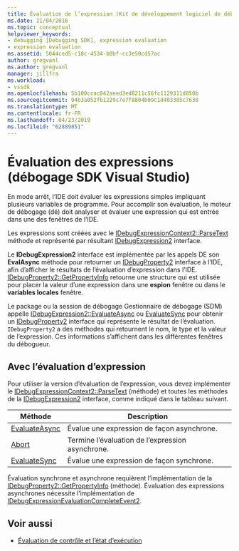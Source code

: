 ```yaml
---
title: Évaluation de l’expression (Kit de développement logiciel de débogage de Visual Studio) | Microsoft Docs
ms.date: 11/04/2016
ms.topic: conceptual
helpviewer_keywords:
- debugging [Debugging SDK], expression evaluation
- expression evaluation
ms.assetid: 5044ced5-c18c-4534-b0bf-cc3e50cd57ac
author: gregvanl
ms.author: gregvanl
manager: jillfra
ms.workload:
- vssdk
ms.openlocfilehash: 5b100ccac042aeed3ed8211c56fc1129311d850b
ms.sourcegitcommit: 94b3a052fb1229c7e7f8804b09c1d403385c7630
ms.translationtype: MT
ms.contentlocale: fr-FR
ms.lasthandoff: 04/23/2019
ms.locfileid: "62889851"
---
```

# <a name="expression-evaluation-visual-studio-debugging-sdk"></a>Évaluation des expressions (débogage SDK Visual Studio)
En mode arrêt, l’IDE doit évaluer les expressions simples impliquant plusieurs variables de programme. Pour accomplir son évaluation, le moteur de débogage (dé) doit analyser et évaluer une expression qui est entrée dans une des fenêtres de l’IDE.

 Les expressions sont créées avec le [IDebugExpressionContext2::ParseText](../../extensibility/debugger/reference/idebugexpressioncontext2-parsetext.md) méthode et représenté par résultant [IDebugExpression2](../../extensibility/debugger/reference/idebugexpression2.md) interface.

 Le **IDebugExpression2** interface est implémentée par les appels DE son **EvalAsync** méthode pour retourner un [IDebugProperty2](../../extensibility/debugger/reference/idebugproperty2.md) interface à l’IDE, afin d’afficher le résultats de l’évaluation d’expression dans l’IDE. [IDebugProperty2::GetPropertyInfo](../../extensibility/debugger/reference/idebugproperty2-getpropertyinfo.md) retourne une structure qui est utilisée pour placer la valeur d’une expression dans une **espion** fenêtre ou dans le **variables locales** fenêtre.

 Le package ou la session de débogage Gestionnaire de débogage (SDM) appelle [IDebugExpression2::EvaluateAsync](../../extensibility/debugger/reference/idebugexpression2-evaluateasync.md) ou [EvaluateSync](../../extensibility/debugger/reference/idebugexpression2-evaluatesync.md) pour obtenir un [IDebugProperty2](../../extensibility/debugger/reference/idebugproperty2.md) interface qui représente le résultat de l’évaluation. `IDebugProperty2` a des méthodes qui retournent le nom, le type et la valeur de l’expression. Ces informations s’affichent dans les différentes fenêtres du débogueur.

## <a name="using-expression-evaluation"></a>Avec l’évaluation d’expression
 Pour utiliser la version d’évaluation de l’expression, vous devez implémenter le [IDebugExpressionContext2::ParseText](../../extensibility/debugger/reference/idebugexpressioncontext2-parsetext.md) (méthode) et toutes les méthodes de la [IDebugExpression2](../../extensibility/debugger/reference/idebugexpression2.md) interface, comme indiqué dans le tableau suivant.

|Méthode|Description|
|------------|-----------------|
|[EvaluateAsync](../../extensibility/debugger/reference/idebugexpression2-evaluateasync.md)|Évalue une expression de façon asynchrone.|
|[Abort](../../extensibility/debugger/reference/idebugexpression2-abort.md)|Termine l’évaluation de l’expression asynchrone.|
|[EvaluateSync](../../extensibility/debugger/reference/idebugexpression2-evaluatesync.md)|Évalue une expression de façon synchrone.|

 Évaluation synchrone et asynchrone requièrent l’implémentation de la [IDebugProperty2::GetPropertyInfo](../../extensibility/debugger/reference/idebugproperty2-getpropertyinfo.md) (méthode). Évaluation des expressions asynchrones nécessite l’implémentation de [IDebugExpressionEvaluationCompleteEvent2](../../extensibility/debugger/reference/idebugexpressionevaluationcompleteevent2.md).

## <a name="see-also"></a>Voir aussi
- [Évaluation de contrôle et l’état d’exécution](../../extensibility/debugger/execution-control-and-state-evaluation.md)